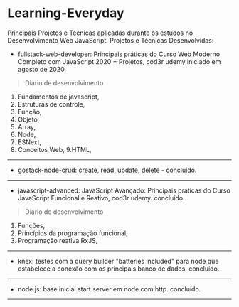 # Learning-Everyday
Principais Projetos e Técnicas aplicadas durante os estudos no Desenvolvimento Web JavaScript.
Projetos e Técnicas Desenvolvidas:

- fullstack-web-developer: Principais práticas do Curso Web Moderno Completo com JavaScript 2020 + Projetos, cod3r udemy iniciado em agosto de 2020.
>Diário de desenvolvimento
1. Fundamentos de javascript,
2. Estruturas de controle,
3. Função,
4. Objeto,
5. Array,
6. Node,
7. ESNext,
8. Conceitos Web,
9.HTML,
______

- gostack-node-crud: create, read, update, delete - concluído.
______

- javascript-advanced:  JavaScript Avançado: Principais práticas do Curso JavaScript Funcional e Reativo, cod3r udemy. concluído.
>Diário de desenvolvimento
1. Funções,
3. Princípios da programação funcional,
4. Programação reativa RxJS,
______

- knex: testes com a query builder "batteries included" para node que estabelece a conexão com os principais banco de dados. concluído.
______

- node.js: base inicial start server em node com http. concluído.
______

